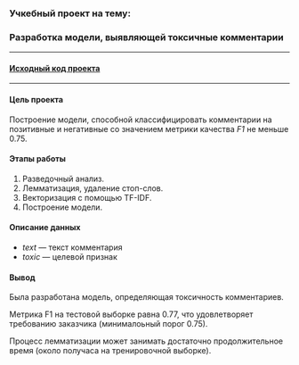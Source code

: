 ### Учкебный проект на тему:
### Разработка модели, выявляющей токсичные комментарии

---

#### [Исходный код проекта](https://github.com/nightcarpenter/ToxicComments/blob/main/toxic_comments.ipynb)

---

#### Цель проекта

Построение модели, способной классифицировать комментарии на позитивные и негативные со значением метрики качества *F1* не меньше 0.75. 

#### Этапы работы

1. Разведочный анализ.
2. Лемматизация, удаление стоп-слов.
3. Векторизация с помощью TF-IDF.
4. Построение модели.

#### Описание данных
- *text* — текст комментария
- *toxic* — целевой признак

#### Вывод

Была разработана модель, определяющая токсичность комментариев.

Метрика F1 на тестовой выборке равна 0.77, что удовлетворяет требованию заказчика (минималоьный порог 0.75).

Процесс лемматизации может занимать достаточно продолжительное время (около получаса на тренировочной выборке).

